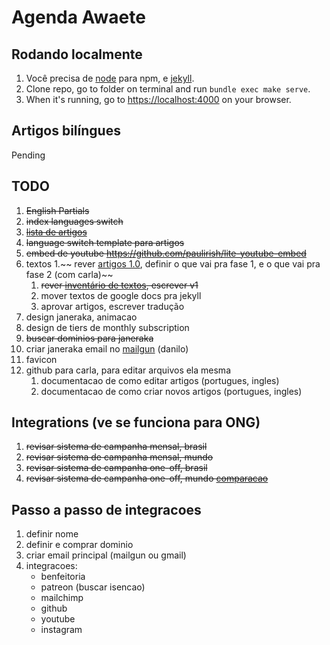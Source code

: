 # Agenda Awaete

## Rodando localmente

1. Você precisa de [node](https://nodejs.org/en/download/) para npm, e [jekyll](https://jekyllrb.com/docs/installation/macos/).
2. Clone repo, go to folder on terminal and run `bundle exec make serve`.
3. When it's running, go to [https://localhost:4000](https://localhost:4000) on your browser.

## Artigos bilíngues

Pending

## TODO

1. ~~English Partials~~
1. ~~index languages switch~~
1. ~~[lista de artigos](https://docs.google.com/spreadsheets/d/1HC1mFr1SCcJs0MjsPvs2Yb36u0FWM74x7jQz0hltdA8/edit#gid=0)~~
1. ~~language switch template para artigos~~
1. ~~embed de youtube https://github.com/paulirish/lite-youtube-embed~~
1. textos
	1.~~ rever [artigos 1.0](https://docs.google.com/document/d/1shUu4Ui3kVwv8huP4BOubDwUvJfgbQViJaHMnEmX6T8/edit), definir o que vai pra fase 1, e o que vai pra fase 2 (com carla)~~
	1. ~~rever [inventário de textos](https://docs.google.com/spreadsheets/d/1HC1mFr1SCcJs0MjsPvs2Yb36u0FWM74x7jQz0hltdA8/edit#gid=0), escrever v1~~
	1. mover textos de google docs pra jekyll
	1. aprovar artigos, escrever tradução
1. design janeraka, animacao
1. design de tiers de monthly subscription
1. ~~buscar dominios para janeraka~~
1. criar janeraka email no [mailgun](https://www.mailgun.com/) (danilo)
1. favicon
1. github para carla, para editar arquivos ela mesma
	1. documentacao de como editar artigos (portugues, ingles)
	1. documentacao de como criar novos artigos (portugues, ingles)

## Integrations (ve se funciona para ONG)

1. ~~revisar sistema de campanha mensal, brasil~~
1. ~~revisar sistema de campanha mensal, mundo~~
1. ~~revisar sistema de campanha one-off, brasil~~
1. ~~revisar sistema de campanha one-off, mundo [comparacao](https://blog.patreon.com/patreon-kickstarter-indiegogo)~~

## Passo a passo de integracoes

1. definir nome
2. definir e comprar dominio
3. criar email principal (mailgun ou gmail)
4. integracoes: 
	- benfeitoria
	- patreon (buscar isencao)
	- mailchimp
	- github
	- youtube
	- instagram
